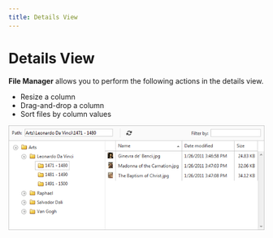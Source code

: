 ```yaml
---
title: Details View
---
```

# Details View
**File Manager** allows you to perform the following actions in the details view.
* Resize a column
* Drag-and-drop a column
* Sort files by column values

![EUD_FileManager_DetailsView](../../images/Img22651.png)